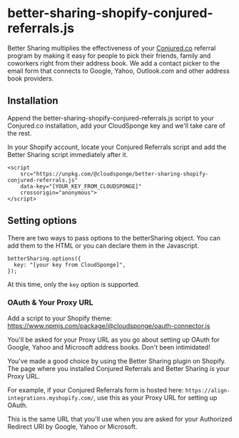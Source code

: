 # better-sharing-shopify-conjured-referrals.js

Better Sharing multiplies the effectiveness of your [Conjured.co](https://conjured.co/) referral program by making it easy for people to pick their friends, family and coworkers right from their address book. We add a contact picker to the email form that connects to Google, Yahoo, Outlook.com and other address book providers.

## Installation

Append the better-sharing-shopify-conjured-referrals.js script to your Conjured.co installation, add your CloudSponge key and we'll take care of the rest.

In your Shopify account, locate your Conjured Referrals script and add the Better Sharing script immediately after it. 

    <script
        src="https://unpkg.com/@cloudsponge/better-sharing-shopify-conjured-referrals.js"
        data-key="[YOUR_KEY_FROM_CLOUDSPONGE]"
        crossorigin="anonymous">
    </script>

## Setting options

There are two ways to pass options to the betterSharing object. You can add them to the HTML or you can declare them in the Javascript.

    betterSharing.options({
      key: "[your key from CloudSponge]",
    });

At this time, only the `key` option is supported.

### OAuth & Your Proxy URL

Add a script to your Shopify theme: https://www.npmjs.com/package/@cloudsponge/oauth-connector.js

You'll be asked for your Proxy URL as you go about setting up OAuth for Google, Yahoo and Microsoft address books. Don't been intimidated!

You've made a good choice by using the Better Sharing plugin on Shopify. The page where you installed Conjured Referrals and Better Sharing *is* your Proxy URL.

For example, if your Conjured Referrals form is hosted here: `https://align-integrations.myshopify.com/`, use this as your Proxy URL for setting up OAuth.

This is the same URL that you'll use when you are asked for your Authorized Redirect URI by Google, Yahoo or Microsoft.
